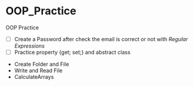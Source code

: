 # OOP_Practice
OOP Practice

- [ ] Create a Password after check the email is correct or not with *Regular Expressions*
- [ ] Practice property {get; set;} and abstract class
- Create Folder and File 
- Write and Read File
- CalculateArrays
